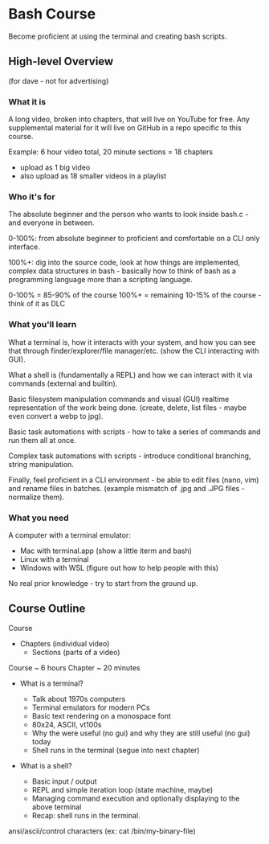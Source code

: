 Bash Course
===========

Become proficient at using the terminal and creating bash scripts.

High-level Overview
-------------------

(for dave - not for advertising)

### What it is

A long video, broken into chapters, that will live on YouTube for free.  Any
supplemental material for it will live on GitHub in a repo specific to this
course.

Example: 6 hour video total, 20 minute sections = 18 chapters
 - upload as 1 big video
 - also upload as 18 smaller videos in a playlist

### Who it's for

The absolute beginner and the person who wants to look inside bash.c - and
everyone in between.

0-100%: from absolute beginner to proficient and comfortable on a CLI only
interface.

100%+: dig into the source code, look at how things are implemented, complex
data structures in bash - basically how to think of bash as a programming
language more than a scripting language.

0-100% = 85-90% of the course
100%+ = remaining 10-15% of the course - think of it as DLC

### What you'll learn

What a terminal is, how it interacts with your system, and how you can see that
through finder/explorer/file manager/etc. (show the CLI interacting with GUI).

What a shell is (fundamentally a REPL) and how we can interact with it via
commands (external and builtin).

Basic filesystem manipulation commands and visual (GUI) realtime representation
of the work being done. (create, delete, list files - maybe even convert a webp
to jpg).

Basic task automations with scripts - how to take a series of commands and run
them all at once.

Complex task automations with scripts - introduce conditional branching, string
manipulation.

Finally, feel proficient in a CLI environment - be able to edit files (nano,
vim) and rename files in batches. (example mismatch of .jpg and .JPG files -
normalize them).

### What you need

A computer with a terminal emulator:
- Mac with terminal.app (show a little iterm and bash)
- Linux with a terminal
- Windows with WSL (figure out how to help people with this)

No real prior knowledge - try to start from the ground up.

Course Outline
--------------

Course
 - Chapters (individual video)
   - Sections (parts of a video)

Course ~ 6 hours
Chapter ~ 20 minutes

- What is a terminal?
  - Talk about 1970s computers
  - Terminal emulators for modern PCs
  - Basic text rendering on a monospace font
  - 80x24, ASCII, vt100s
  - Why the were useful (no gui) and why they are still useful (no gui) today
  - Shell runs in the terminal (segue into next chapter)

- What is a shell?
  - Basic input / output
  - REPL and simple iteration loop (state machine, maybe)
  - Managing command execution and optionally displaying to the above terminal
  - Recap: shell runs in the terminal.





ansi/ascii/control characters (ex: cat /bin/my-binary-file)















